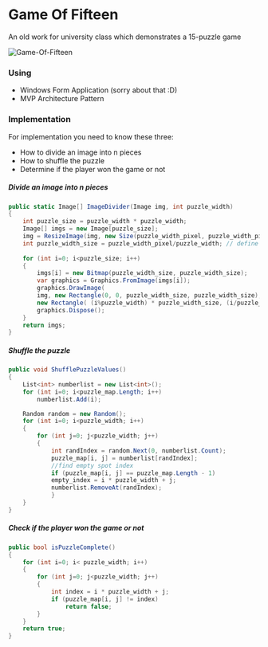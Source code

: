 # Game Of Fifteen
An old work for university class which demonstrates a 15-puzzle game

![Game-Of-Fifteen](/assets/Game-Of-Fifteen.gif)

### Using
* Windows Form Application (sorry about that :D)
* MVP Architecture Pattern

### Implementation
For implementation you need to know these three:
* How to divide an image into n pieces
* How to shuffle the puzzle
* Determine if the player won the game or not


##### Divide an image into n pieces

```c#
public static Image[] ImageDivider(Image img, int puzzle_width)
{
    int puzzle_size = puzzle_width * puzzle_width;
    Image[] imgs = new Image[puzzle_size];
    img = ResizeImage(img, new Size(puzzle_width_pixel, puzzle_width_pixel)); //send to resize function
    int puzzle_width_size = puzzle_width_pixel/puzzle_width; // define Size of each Puzzle Pieces
            
    for (int i=0; i<puzzle_size; i++)
    {
        imgs[i] = new Bitmap(puzzle_width_size, puzzle_width_size);
        var graphics = Graphics.FromImage(imgs[i]);
        graphics.DrawImage(
        img, new Rectangle(0, 0, puzzle_width_size, puzzle_width_size),
        new Rectangle( (i%puzzle_width) * puzzle_width_size, (i/puzzle_width) * puzzle_width_size, puzzle_width_size, puzzle_width_size),GraphicsUnit.Pixel);
        graphics.Dispose();
    }
    return imgs;
}
```

##### Shuffle the puzzle

```c#
public void ShufflePuzzleValues()
{
    List<int> numberlist = new List<int>();
    for (int i=0; i<puzzle_map.Length; i++)
        numberlist.Add(i);

    Random random = new Random();
    for (int i=0; i<puzzle_width; i++)
    {
        for (int j=0; j<puzzle_width; j++)
        {
            int randIndex = random.Next(0, numberlist.Count);
            puzzle_map[i, j] = numberlist[randIndex];
            //find empty spot index
            if (puzzle_map[i, j] == puzzle_map.Length - 1)
            empty_index = i * puzzle_width + j;
            numberlist.RemoveAt(randIndex);
            }
    }
}
```
##### Check if the player won the game or not
  
```c#
public bool isPuzzleComplete()
{
    for (int i=0; i< puzzle_width; i++)
    {
        for (int j=0; j<puzzle_width; j++)
        {
            int index = i * puzzle_width + j;
            if (puzzle_map[i, j] != index)
                return false;
        }
    }
    return true;
}
```

